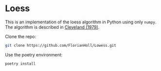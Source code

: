 # Loess

This is an implementation of the loess algorithm in Python using only `numpy`.
The algorithm is described in [Cleveland (1979)](https://sites.stat.washington.edu/courses/stat527/s14/readings/Cleveland_JASA_1979.pdf).

Clone the repo:
```bash
git clone https://github.com/FlorianHoll/Lowess.git
```

Use the poetry environment:
```bash
poetry install
```
